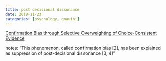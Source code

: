 ```yaml
---
title: post decisional dissonance
date: 2019-11-23
categories: [psychology, gnauthi]
---
```


[Confirmation Bias through Selective Overweighting of Choice-Consistent Evidence](https://www.sciencedirect.com/science/article/pii/S0960982218309825)

notes: “This phenomenon, called confirmation bias [2], has been explained as suppression of post-decisional dissonance [3, 4]”
